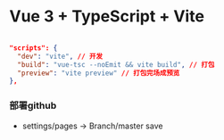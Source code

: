 # Vue 3 + TypeScript + Vite

```json

"scripts": {
  "dev": "vite", // 开发
  "build": "vue-tsc --noEmit && vite build", // 打包
  "preview": "vite preview" // 打包完场成预览
},
```

### 部署github

- settings/pages -> Branch/master save
